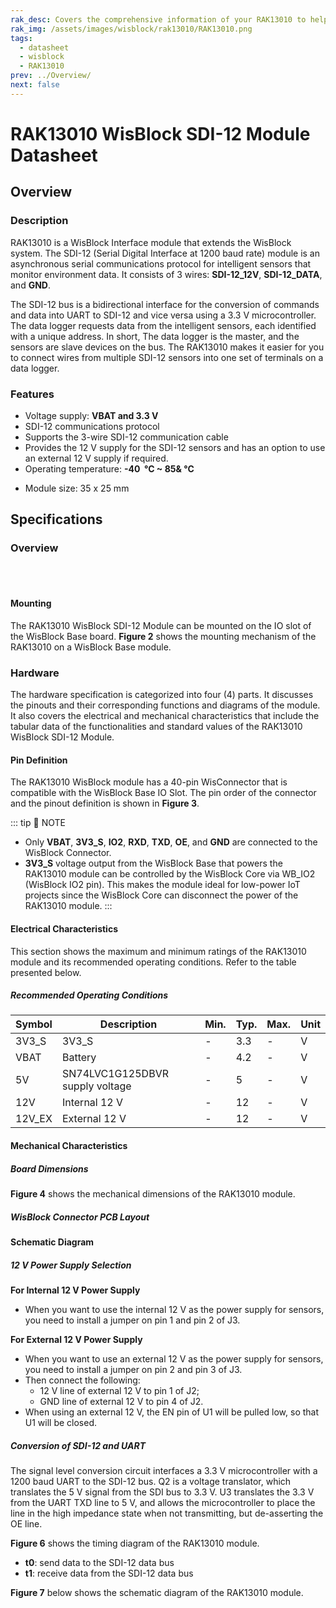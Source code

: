 ```yaml
---
rak_desc: Covers the comprehensive information of your RAK13010 to help you use it. This information includes technical specifications, characteristics, and requirements, and it also discusses the device components.
rak_img: /assets/images/wisblock/rak13010/RAK13010.png
tags:
  - datasheet
  - wisblock
  - RAK13010
prev: ../Overview/
next: false
---
```


# RAK13010 WisBlock SDI-12 Module Datasheet

## Overview

### Description

RAK13010 is a WisBlock Interface module that extends the WisBlock system. The SDI-12 (Serial Digital Interface at 1200 baud rate) module is an asynchronous serial communications protocol for intelligent sensors that monitor environment data. It consists of 3 wires: **SDI-12_12V**, **SDI-12_DATA**, and **GND**.

The SDI-12 bus is a bidirectional interface for the conversion of commands and data into UART to SDI-12 and vice versa using a 3.3&nbsp;V microcontroller. The data logger requests data from the intelligent sensors, each identified with a unique address. In short, The data logger is the master, and the sensors are slave devices on the bus. The RAK13010 makes it easier for you to connect wires from multiple SDI-12 sensors into one set of terminals on a data logger.
### Features

  * Voltage supply: **VBAT and 3.3&nbsp;V**
  * SDI-12 communications protocol
  * Supports the 3-wire SDI-12 communication cable
  * Provides the 12&nbsp;V supply for the SDI-12 sensors and has an option to use an external 12&nbsp;V supply if required.
  * Operating temperature: **-40 &nbsp;°C ~ 85&&nbsp;°C**
- Module size: 35 x 25&nbsp;mm

## Specifications

### Overview

<br>
<br>

<rk-img
  src="/assets/images/wisblock/rak13010/datasheet/rak13010-overview.png"
  width="60%"
  caption="RAK13010 WisBlock SDI-12 Module top and bottom view"
/>

#### Mounting

The RAK13010 WisBlock SDI-12 Module can be mounted on the IO slot of the WisBlock Base board. **Figure 2** shows the mounting mechanism of the RAK13010 on a WisBlock Base module.

<rk-img
  src="/assets/images/wisblock/rak13010/datasheet/rak13010-mount.png"
  width="60%"
  caption="RAK13010 mounting mechanism on a WisBlock Base module"
/>

### Hardware

The hardware specification is categorized into four (4) parts. It discusses the pinouts and their corresponding functions and diagrams of the module. It also covers the electrical and mechanical characteristics that include the tabular data of the functionalities and standard values of the RAK13010 WisBlock SDI-12 Module.


#### Pin Definition

The RAK13010 WisBlock module has a 40-pin WisConnector that is compatible with the WisBlock Base IO Slot. The pin order of the connector and the pinout definition is shown in **Figure 3**.

<rk-img
  src="/assets/images/wisblock/rak13010/datasheet/rak13010-pinout.jpg"
  width="60%"
  caption="RAK13010 pinout diagram"
/>

::: tip 📝 NOTE
- Only **VBAT**, **3V3_S**, **IO2**, **RXD**, **TXD**, **OE**, and **GND** are connected to the WisBlock Connector.
- **3V3_S** voltage output from the WisBlock Base that powers the RAK13010 module can be controlled by the WisBlock Core via WB_IO2 (WisBlock IO2 pin). This makes the module ideal for low-power IoT projects since the WisBlock Core can disconnect the power of the RAK13010 module.
:::

#### Electrical Characteristics

This section shows the maximum and minimum ratings of the RAK13010 module and its recommended operating conditions. Refer to the table presented below.

##### Recommended Operating Conditions

| Symbol | Description                     | Min. | Typ. | Max. | Unit |
| ------ | ------------------------------- | ---- | ---- | ---- | ---- |
| 3V3_S  | 3V3_S                           | -    | 3.3  | -    | V    |
| VBAT   | Battery                         | -    | 4.2  | -    | V    |
| 5V     | SN74LVC1G125DBVR supply voltage | -    | 5    | -    | V    |
| 12V    | Internal 12&nbsp;V              | -    | 12   | -    | V    |
| 12V_EX | External 12&nbsp;V              | -    | 12   | -    | V    |


#### Mechanical Characteristics

##### Board Dimensions

**Figure 4** shows the mechanical dimensions of the RAK13010 module.

<rk-img
  src="/assets/images/wisblock/rak13010/datasheet/rak13010-dim.png"
  width="75%"
  caption="RAK13010 mechanical dimensions"
/>

##### WisBlock Connector PCB Layout

<rk-img
  src="/assets/images/wisblock/rak13010/datasheet/wisblock-conn.png"
  width="100%"
  caption="WisBlock Connector PCB footprint and recommendations"
/>

#### Schematic Diagram

##### 12 V Power Supply Selection

**For Internal 12 V Power Supply**

- When you want to use the internal 12&nbsp;V as the power supply for sensors, you need to install a jumper on pin 1 and pin 2 of J3.

**For External 12 V Power Supply**

- When you want to use an external 12&nbsp;V as the power supply for sensors, you need to install a jumper on pin 2 and pin 3 of J3.
- Then connect the following:
    - 12&nbsp;V line of external 12&nbsp;V to pin 1 of J2;
    - GND line of external 12&nbsp;V to pin 4 of J2.
- When using an external 12&nbsp;V, the EN pin of U1 will be pulled low, so that U1 will be closed.

##### Conversion of SDI-12 and UART

The signal level conversion circuit interfaces a 3.3&nbsp;V microcontroller with a 1200 baud UART to the SDI-12 bus. Q2 is a voltage translator, which translates the 5&nbsp;V signal from the SDI bus to 3.3&nbsp;V. U3 translates the 3.3&nbsp;V from the UART TXD line to 5&nbsp;V, and allows the microcontroller to place the line in the high impedance state when not transmitting, but de-asserting the OE line.

**Figure 6** shows the timing diagram of the RAK13010 module.

- **t0**: send data to the SDI-12 data bus
- **t1**: receive data from the SDI-12 data bus

<rk-img
  src="/assets/images/wisblock/rak13010/datasheet/rak13010-timing.png"
  width="50%"
  caption="RAK13010 WisBlock SDI-12 Module timing diagram"
/>

**Figure 7** below shows the schematic diagram of the RAK13010 module.

<rk-img
  src="/assets/images/wisblock/rak13010/datasheet/rak13010-schem.jpg"
  width="100%"
  caption="RAK13010 WisBlock SDI-12 Module schematic diagram"
/>